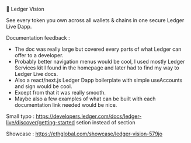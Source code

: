 🧿 Ledger Vision

See every token you own across all wallets & chains in one secure Ledger Live Dapp.

Documentation feedback :
- The doc was really large but covered every parts of what Ledger can offer to a developer.
- Probably better navigation menus would be cool, I used mostly Ledger Services kit I found in the homepage and later had to find my way to Ledger Live docs.
- Also a react/next.js Ledger Dapp boilerplate with simple useAccounts and sign would be cool.
- Except from that it was really smooth.
- Maybe also a few examples of what can be built with each documentation link needed would be nice.

Small typo :
https://developers.ledger.com/docs/ledger-live/discover/getting-started
setion instead of section


Showcase :
https://ethglobal.com/showcase/ledger-vision-579jo
